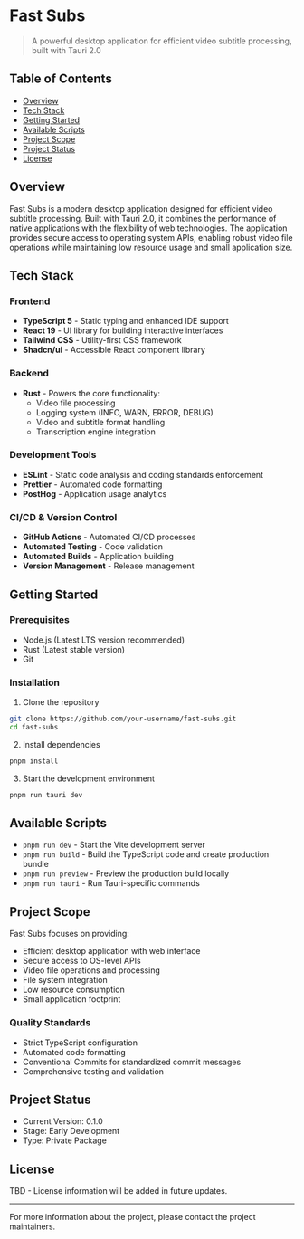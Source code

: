 # Fast Subs

> A powerful desktop application for efficient video subtitle processing, built with Tauri 2.0

## Table of Contents
- [Overview](#overview)
- [Tech Stack](#tech-stack)
- [Getting Started](#getting-started)
- [Available Scripts](#available-scripts)
- [Project Scope](#project-scope)
- [Project Status](#project-status)
- [License](#license)

## Overview

Fast Subs is a modern desktop application designed for efficient video subtitle processing. Built with Tauri 2.0, it combines the performance of native applications with the flexibility of web technologies. The application provides secure access to operating system APIs, enabling robust video file operations while maintaining low resource usage and small application size.

## Tech Stack

### Frontend
- **TypeScript 5** - Static typing and enhanced IDE support
- **React 19** - UI library for building interactive interfaces
- **Tailwind CSS** - Utility-first CSS framework
- **Shadcn/ui** - Accessible React component library

### Backend
- **Rust** - Powers the core functionality:
  - Video file processing
  - Logging system (INFO, WARN, ERROR, DEBUG)
  - Video and subtitle format handling
  - Transcription engine integration

### Development Tools
- **ESLint** - Static code analysis and coding standards enforcement
- **Prettier** - Automated code formatting
- **PostHog** - Application usage analytics

### CI/CD & Version Control
- **GitHub Actions** - Automated CI/CD processes
- **Automated Testing** - Code validation
- **Automated Builds** - Application building
- **Version Management** - Release management

## Getting Started

### Prerequisites

- Node.js (Latest LTS version recommended)
- Rust (Latest stable version)
- Git

### Installation

1. Clone the repository
```bash
git clone https://github.com/your-username/fast-subs.git
cd fast-subs
```

2. Install dependencies
```bash
pnpm install
```

3. Start the development environment
```bash
pnpm run tauri dev
```

## Available Scripts

- `pnpm run dev` - Start the Vite development server
- `pnpm run build` - Build the TypeScript code and create production bundle
- `pnpm run preview` - Preview the production build locally
- `pnpm run tauri` - Run Tauri-specific commands

## Project Scope

Fast Subs focuses on providing:

- Efficient desktop application with web interface
- Secure access to OS-level APIs
- Video file operations and processing
- File system integration
- Low resource consumption
- Small application footprint

### Quality Standards

- Strict TypeScript configuration
- Automated code formatting
- Conventional Commits for standardized commit messages
- Comprehensive testing and validation

## Project Status

- Current Version: 0.1.0
- Stage: Early Development
- Type: Private Package

## License

TBD - License information will be added in future updates.

---

For more information about the project, please contact the project maintainers.
